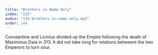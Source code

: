 ```yaml
---
title: "Brothers in Name Only"
index: "135"
audio: "135-brothers-in-name-only.mp3"
order: 144
---
```


Constantine and Licinius divided up the Empire following the death of Maximinus Daia in 313\. It did not take long for relations betweent the two Emperors to turn sour.
